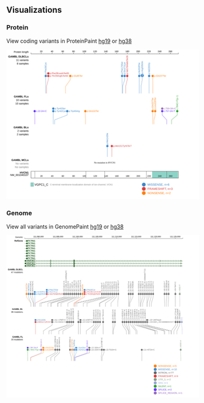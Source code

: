 ## Visualizations
### Protein
View coding variants in ProteinPaint [hg19](https://morinlab.github.io/LLMPP/GAMBL/HVCN1_protein.html)  or [hg38](https://morinlab.github.io/LLMPP/GAMBL/HVCN1_protein_hg38.html)

![](images/proteinpaint/HVCN1_NM_001040107.svg)

### Genome
View all variants in GenomePaint [hg19](https://morinlab.github.io/LLMPP/GAMBL/HVCN1.html)  or [hg38](https://morinlab.github.io/LLMPP/GAMBL/HVCN1_hg38.html)

![](images/proteinpaint/HVCN1.svg)



